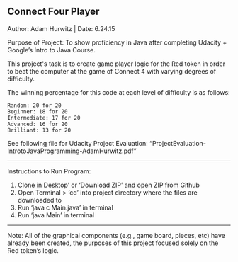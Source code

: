 Connect Four Player
--
Author: Adam Hurwitz | Date: 6.24.15

Purpose of Project: To show proficiency in Java after completing Udacity + Google’s Intro to Java Course.

This project's task is to create game player logic for the Red token in order to beat the computer at the game of Connect 4 with varying degrees of difficulty. 

The winning percentage for this code at each level of difficulty is as follows:

    Random: 20 for 20
    Beginner: 18 for 20
    Intermediate: 17 for 20
    Advanced: 16 for 20
    Brilliant: 13 for 20

See following file for Udacity Project Evaluation: “ProjectEvaluation-IntrotoJavaProgramming-AdamHurwitz.pdf”

------------------------------------------------------------------------
Instructions to Run Program:
   1) Clone in Desktop’ or ‘Download ZIP’ and open ZIP from Github 
   2) Open Terminal > ‘cd’ into project directory where the files are downloaded to
   3) Run ‘java c Main.java’ in terminal
   4) Run ‘java Main’ in terminal

------------------------------------------------------------------------
Note: All of the graphical components (e.g., game board, pieces, etc) have already been created, the purposes of this project focused solely on the Red token’s logic.

